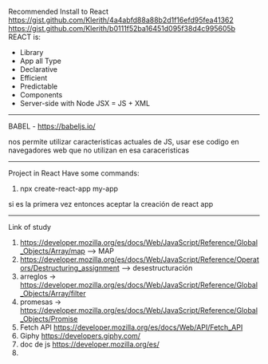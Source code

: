 Recommended Install to React
https://gist.github.com/Klerith/4a4abfd88a88b2d1f16efd95fea41362
https://gist.github.com/Klerith/b0111f52ba16451d095f38d4c995605b
REACT is:
- Library
- App all Type
- Declarative
- Efficient
- Predictable
- Components
- Server-side with Node
JSX = JS + XML
-----
BABEL - https://babeljs.io/

nos permite utilizar caracteristicas actuales de JS, usar ese codigo  en navegadores web que no utilizan en esa caraceristicas

-------
Project in React 
Have some commands:
1. npx create-react-app my-app

si es la primera vez entonces aceptar la creación de react app

------
Link of study
1. https://developer.mozilla.org/es/docs/Web/JavaScript/Reference/Global_Objects/Array/map --> MAP
2. https://developer.mozilla.org/es/docs/Web/JavaScript/Reference/Operators/Destructuring_assignment --> desestructuración
3. arreglos -> https://developer.mozilla.org/es/docs/Web/JavaScript/Reference/Global_Objects/Array/filter
4. promesas -> https://developer.mozilla.org/es/docs/Web/JavaScript/Reference/Global_Objects/Promise
5. Fetch API https://developer.mozilla.org/es/docs/Web/API/Fetch_API
6. Giphy https://developers.giphy.com/
7. doc de js https://developer.mozilla.org/es/
8. 
